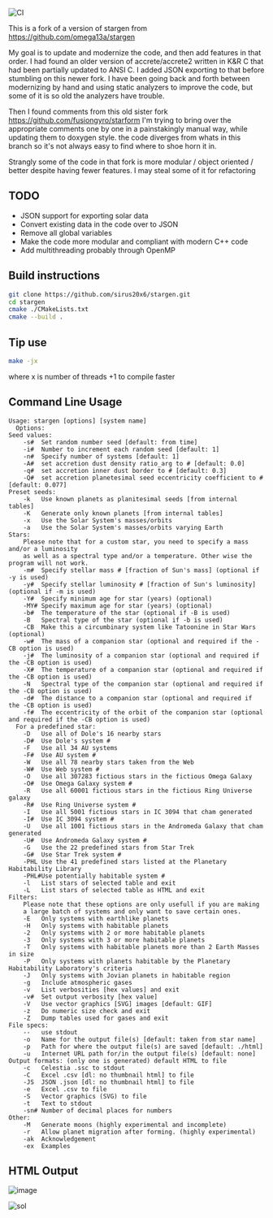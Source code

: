 ![CI](https://github.com/sirus20x6/stargen/actions/workflows/main.yml/badge.svg)

This is a fork of a version of stargen from https://github.com/omega13a/stargen

My goal is to update and modernize the code, and then add features in that order. I had found an older version of accrete/accrete2 written in K&R C that had been partially updated to ANSI C. I added JSON exporting to that before stumbling on this newer fork. I have been going back and forth between modernizing by hand and using static analyzers to improve the code, but some of it is so old the analyzers have trouble.


Then I found comments from this old sister fork https://github.com/fusiongyro/starform I'm trying to bring over the appropriate comments one by one in a painstakingly manual way, while updating them to doxygen style. the code diverges from whats in this branch so it's not always easy to find where to shoe horn it in.

Strangly some of the code in that fork is more modular / object oriented / better despite having fewer features. I may steal some of it for refactoring

## TODO
- JSON support for exporting solar data
- Convert existing data in the code over to JSON
- Remove all global variables
- Make the code more modular and compliant with modern C++ code
- Add multithreading probably through OpenMP

## Build instructions
```bash
git clone https://github.com/sirus20x6/stargen.git
cd stargen
cmake ./CMakeLists.txt
cmake --build .
```

## Tip use 
```bash
make -jx
```
where x is number of threads +1 to compile faster

## Command Line Usage
```
Usage: stargen [options] [system name]
  Options:
Seed values:
    -s#  Set random number seed [default: from time]
    -i#  Number to increment each random seed [default: 1]
    -n#  Specify number of systems [default: 1]
    -A#  set accretion dust density ratio_arg to # [default: 0.0]
    -q#  set accretion inner dust border to # [default: 0.3]
    -Q#  set accretion planetesimal seed eccentricity coefficient to # [default: 0.077]
Preset seeds:
    -k   Use known planets as planitesimal seeds [from internal tables]
    -K   Generate only known planets [from internal tables]
    -x   Use the Solar System's masses/orbits
    -a   Use the Solar System's masses/orbits varying Earth
Stars:
	Please note that for a custom star, you need to specify a mass and/or a luminosity
	as well as a spectral type and/or a temperature. Other wise the program will not work.
    -m#  Specify stellar mass # [fraction of Sun's mass] (optional if -y is used)
    -y#  Specify stellar luminosity # [fraction of Sun's luminosity] (optional if -m is used)
    -Y#  Specify minimum age for star (years) (optional)
    -MY# Specify maximum age for star (years) (optional)
    -b#  The temperature of the star (optional if -B is used)
    -B   Spectral type of the star (optional if -b is used)
    -CB  Make this a circumbinary system like Tatoonine in Star Wars (optional)
    -w#  The mass of a companion star (optional and required if the -CB option is used)
    -j#  The luminosity of a companion star (optional and required if the -CB option is used)
    -X#  The temperature of a companion star (optional and required if the -CB option is used)
    -N   Spectral type of the companion star (optional and required if the -CB option is used)
    -d#  The distance to a companion star (optional and required if the -CB option is used)
    -f#  The eccentricity of the orbit of the companion star (optional and required if the -CB option is used)
  For a predefined star:
    -D   Use all of Dole's 16 nearby stars
    -D#  Use Dole's system #
    -F   Use all 34 AU systems
    -F#  Use AU system #
    -W   Use all 78 nearby stars taken from the Web
    -W#  Use Web system #
    -O   Use all 307283 fictious stars in the fictious Omega Galaxy
    -O#  Use Omega Galaxy system #
    -R   Use all 60001 fictious stars in the fictious Ring Universe galaxy
    -R#  Use Ring Universe system #
    -I   Use all 5001 fictious stars in IC 3094 that cham generated
    -I#  Use IC 3094 system #
    -U   Use all 1001 fictious stars in the Andromeda Galaxy that cham generated
    -U#  Use Andromeda Galaxy system #
    -G   Use the 22 predefined stars from Star Trek
    -G#  Use Star Trek system #
    -PHL Use the 41 predefined stars listed at the Planetary Habitability Library
    -PHL#Use potentially habitable system #
    -l   List stars of selected table and exit
    -L   List stars of selected table as HTML and exit
Filters:
    Please note that these options are only usefull if you are making
	a large batch of systems and only want to save certain ones.
    -E   Only systems with earthlike planets
    -H   Only systems with habitable planets
    -2   Only systems with 2 or more habitable planets
    -3   Only systems with 3 or more habitable planets
    -T   Only systems with habitable planets more than 2 Earth Masses in size
    -P   Only systems with planets habitable by the Planetary Habitability Laboratory's criteria
    -J   Only systems with Jovian planets in habitable region
    -g   Include atmospheric gases
    -v   List verbosities [hex values] and exit
    -v#  Set output verbosity [hex value]
    -V   Use vector graphics [SVG] images [default: GIF]
    -z   Do numeric size check and exit
    -Z   Dump tables used for gases and exit
File specs:
    --   use stdout
    -o   Name for the output file(s) [default: taken from star name]
    -p   Path for where the output file(s) are saved [default: ./html]
    -u   Internet URL path for/in the output file(s) [default: none]
Output formats: (only one is generated) default HTML to file
    -c   Celestia .ssc to stdout
    -C   Excel .csv [dl: no thumbnail html] to file
    -JS  JSON .json [dl: no thumbnail html] to file
    -e   Excel .csv to file
    -S   Vector graphics (SVG) to file
    -t   Text to stdout
    -sn# Number of decimal places for numbers
Other:
    -M   Generate moons (highly experimental and incomplete)
    -r   Allow planet migration after forming. (highly experimental)
    -ak  Acknowledgement
    -ex  Examples
```

## HTML Output

![image](https://user-images.githubusercontent.com/5103327/202611592-becc5423-bad3-40ae-a075-0a1667ec0e87.png)

![sol](https://user-images.githubusercontent.com/5103327/202611824-00d230a4-3ace-4111-98a6-07b54285c309.png)

